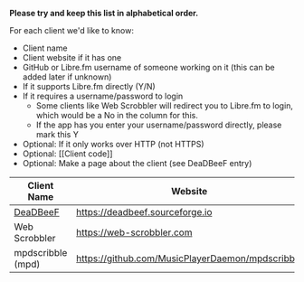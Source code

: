 **Please try and keep this list in alphabetical order.**

For each client we'd like to know:

* Client name
* Client website if it has one
* GitHub or Libre.fm username of someone working on it (this can be added later if unknown) 
* If it supports Libre.fm directly (Y/N)
* If it requires a username/password to login
  * Some clients like Web Scrobbler will redirect you to Libre.fm to login, which would be a No in the column for this. 
  * If the app has you enter your username/password directly, please mark this Y
* Optional: If it only works over HTTP (not HTTPS)
* Optional: [[Client code]]
* Optional: Make a page about the client (see DeaDBeeF entry)

<!-- Keep URLs reasonable short, link to them if needed) --> 

| Client Name | Website | Developer Username | Libre.fm supported? | Username/Password? | HTTP-Only? | Client Code | 
| ------------| ------- | ------------------ | ------------------- | ------------------ | ----------- |  ----------- | 
| [DeaDBeeF](DeaDBeeF) | https://deadbeef.sourceforge.io | N/A | Yes | Yes | ? | ddb | 
| Web Scrobbler | https://web-scrobbler.com | N/A | Yes | No | ? | N/A |
| mpdscribble (mpd) | https://github.com/MusicPlayerDaemon/mpdscribble | @MaxKellermann | Yes | Yes | No | mdc |